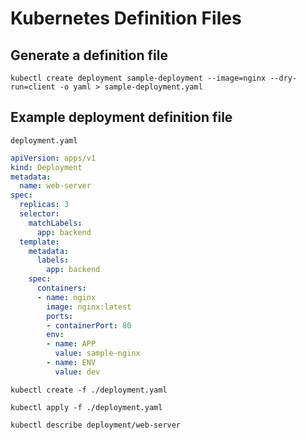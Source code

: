 # Kubernetes Definition Files

## Generate a definition file

```shell
kubectl create deployment sample-deployment --image=nginx --dry-run=client -o yaml > sample-deployment.yaml
```

## Example deployment definition file

`deployment.yaml`

```yaml
apiVersion: apps/v1
kind: Deployment
metadata:
  name: web-server
spec:
  replicas: 3
  selector:
    matchLabels:
      app: backend
  template:
    metadata:
      labels:
        app: backend
    spec:
      containers:
      - name: nginx
        image: nginx:latest
        ports:
        - containerPort: 80
        env:
        - name: APP
          value: sample-nginx
        - name: ENV
          value: dev
```

```shell
kubectl create -f ./deployment.yaml
```

```shell
kubectl apply -f ./deployment.yaml
```

```shell
kubectl describe deployment/web-server
```
